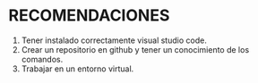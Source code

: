 # RECOMENDACIONES

1. Tener instalado correctamente visual studio code.
2. Crear un repositorio en github y tener un conocimiento de los comandos.
3. Trabajar en un entorno virtual.
